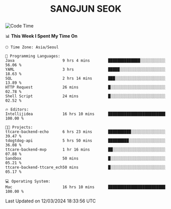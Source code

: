 <h1>
 <p align="center">
   SANGJUN SEOK
 </p>
</h1>

<!--START_SECTION:waka-->
![Code Time](http://img.shields.io/badge/Code%20Time-3%2C353%20hrs%201%20min-blue)

📊 **This Week I Spent My Time On** 

```text
🕑︎ Time Zone: Asia/Seoul

💬 Programming Languages: 
Java                     9 hrs 4 mins        ██████████████░░░░░░░░░░░   56.06 % 
YAML                     3 hrs               █████░░░░░░░░░░░░░░░░░░░░   18.63 % 
SQL                      2 hrs 14 mins       ███░░░░░░░░░░░░░░░░░░░░░░   13.89 % 
HTTP Request             26 mins             █░░░░░░░░░░░░░░░░░░░░░░░░   02.78 % 
Shell Script             24 mins             █░░░░░░░░░░░░░░░░░░░░░░░░   02.52 % 

🔥 Editors: 
Intellijidea             16 hrs 10 mins      █████████████████████████   100.00 % 

🐱‍💻 Projects: 
ttcare-backend-echo      6 hrs 23 mins       ██████████░░░░░░░░░░░░░░░   39.47 % 
tdogtdog-api             5 hrs 50 mins       █████████░░░░░░░░░░░░░░░░   36.08 % 
ttcare-backend-mvp       1 hr 16 mins        ██░░░░░░░░░░░░░░░░░░░░░░░   07.88 % 
Sandbox                  50 mins             █░░░░░░░░░░░░░░░░░░░░░░░░   05.21 % 
ttcare-backend-ttcare_ech50 mins             █░░░░░░░░░░░░░░░░░░░░░░░░   05.17 % 

💻 Operating System: 
Mac                      16 hrs 10 mins      █████████████████████████   100.00 % 
```


 Last Updated on 12/03/2024 18:33:56 UTC
<!--END_SECTION:waka-->
